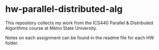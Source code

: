 # hw-parallel-distributed-alg

This repository collects my work from the ICS440 Parallel & Distributed Algorithms course at Metro State University.

Notes on each assignment can be found in the readme file for each HW folder.
